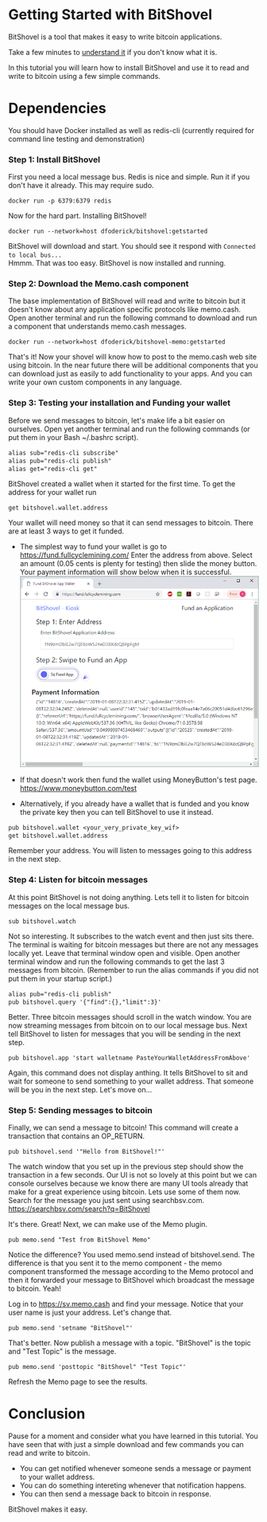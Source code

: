 # Getting Started with BitShovel
BitShovel is a tool that makes it easy to write bitcoin applications. 

Take a few minutes to [understand it](/README.md) if you don't know what it is.

In this tutorial you will learn how to install BitShovel and use it to read and write to bitcoin using a few simple commands.

# Dependencies
You should have Docker installed as well as redis-cli (currently required for command line testing and demonstration)

### Step 1: Install BitShovel
First you need a local message bus. Redis is nice and simple. Run it if you don't have it already. This may require sudo.
```
docker run -p 6379:6379 redis
```
Now for the hard part. Installing BitShovel!
```
docker run --network=host dfoderick/bitshovel:getstarted
```
BitShovel will download and start. You should see it respond with `Connected to local bus...`  
Hmmm. That was too easy. BitShovel is now installed and running. 
### Step 2: Download the Memo.cash component
The base implementation of BitShovel will read and write to bitcoin but it doesn't know about any application specific protocols like memo.cash. Open another terminal and run the following command to download and run a component that understands memo.cash messages.
```
docker run --network=host dfoderick/bitshovel-memo:getstarted
```
That's it! Now your shovel will know how to post to the memo.cash web site using bitcoin. In the near future there will be additional components that you can download just as easily to add functionality to your apps. And you can write your own custom components in any language.
### Step 3: Testing your installation and Funding your wallet
Before we send messages to bitcoin, let's make life a bit easier on ourselves. Open yet another terminal and run the following commands (or put them in your Bash ~/.bashrc script).
```
alias sub="redis-cli subscribe"
alias pub="redis-cli publish"
alias get="redis-cli get"
```
BitShovel created a wallet when it started for the first time. To get the address for your wallet run
```
get bitshovel.wallet.address
```
Your wallet will need money so that it can send messages to bitcoin. There are at least 3 ways to get it funded.

* The simplest way to fund your wallet is go to https://fund.fullcyclemining.com/
Enter the address from above. Select an amount (0.05 cents is plenty for testing) then slide the money button. Your payment information will show below when it is successful.
![BitShovel Fund](BitShovel.fund.png "BitShovel Fund")

* If that doesn't work then fund the wallet using MoneyButton's test page. https://www.moneybutton.com/test   

 * Alternatively, if you already have a wallet that is funded and you know the private key then you can tell BitShovel to use it instead.
```
pub bitshovel.wallet <your_very_private_key_wif>
get bitshovel.wallet.address
```
Remember your address. You will listen to messages going to this address in the next step.
### Step 4: Listen for bitcoin messages
At this point BitShovel is not doing anything. Lets tell it to listen for bitcoin messages on the local message bus.
```
sub bitshovel.watch
```
Not so interesting. It subscribes to the watch event and then just sits there. The terminal is waiting for bitcoin messages but there are not any messages locally yet. Leave that terminal window open and visible.
Open another terminal window and run the following commands to get the last 3 messages from bitcoin.
(Remember to run the alias commands if you did not put them in your startup script.)
```
alias pub="redis-cli publish"
pub bitshovel.query '{"find":{},"limit":3}'
```
Better. Three bitcoin messages should scroll in the watch window. You are now streaming messages from bitcoin on to our local message bus. Next tell BitShovel to listen for messages that you will be sending in the next step.
```
pub bitshovel.app 'start walletname PasteYourWalletAddressFromAbove'
```
Again, this command does not display anthing. It tells BitShovel to sit and wait for someone to send something to your wallet address. That someone will be you in the next step. Let's move on...
### Step 5: Sending messages to bitcoin
Finally, we can send a message to bitcoin! This command will create a transaction that contains an OP_RETURN.
```
pub bitshovel.send '"Hello from BitShovel!"'
```
The watch window that you set up in the previous step should show the transaction in a few seconds. Our UI is not so lovely at this point but we can console ourselves because we know there are many UI tools already that make for a great experience using bitcoin. Lets use some of them now. Search for the message you just sent using searchbsv.com.  
https://searchbsv.com/search?q=BitShovel

It's there. Great! Next, we can make use of the Memo plugin.
```
pub memo.send "Test from BitShovel Memo"
```
Notice the difference? You used memo.send instead of bitshovel.send. The difference is that you sent it to the memo component - the memo component transformed the message according to the Memo protocol and then it forwarded your message to BitShovel which broadcast the message to bitcoin. Yeah!

Log in to https://sv.memo.cash and find your message. Notice that your user name is just your address. Let's change that.
```
pub memo.send 'setname "BitShovel"'
```
That's better. Now publish a message with a topic. "BitShovel" is the topic and "Test Topic" is the message.
```
pub memo.send 'posttopic "BitShovel" "Test Topic"'
```
Refresh the Memo page to see the results.
# Conclusion
Pause for a moment and consider what you have learned in this tutorial. You have seen that with just a simple download and few commands you can read and write to bitcoin.
* You can get notified whenever someone sends a message or payment to your wallet address.
* You can do something intereting whenever that notification happens. 
* You can then send a message back to bitcoin in response.

BitShovel makes it easy.
